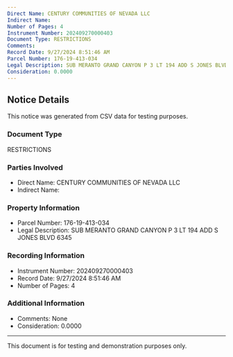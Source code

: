 ```yaml
---
Direct Name: CENTURY COMMUNITIES OF NEVADA LLC
Indirect Name: 
Number of Pages: 4
Instrument Number: 202409270000403
Document Type: RESTRICTIONS
Comments: 
Record Date: 9/27/2024 8:51:46 AM
Parcel Number: 176-19-413-034
Legal Description: SUB MERANTO GRAND CANYON P 3 LT 194 ADD S JONES BLVD 6345
Consideration: 0.0000
---
```


## Notice Details

This notice was generated from CSV data for testing purposes.

### Document Type
RESTRICTIONS

### Parties Involved
- Direct Name: CENTURY COMMUNITIES OF NEVADA LLC
- Indirect Name: 

### Property Information
- Parcel Number: 176-19-413-034
- Legal Description: SUB MERANTO GRAND CANYON P 3 LT 194 ADD S JONES BLVD 6345

### Recording Information
- Instrument Number: 202409270000403
- Record Date: 9/27/2024 8:51:46 AM
- Number of Pages: 4

### Additional Information
- Comments: None
- Consideration: 0.0000

---

This document is for testing and demonstration purposes only.
